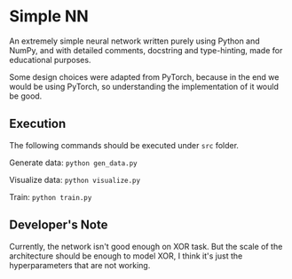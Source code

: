 # Simple NN

An extremely simple neural network written purely using Python and NumPy, and with detailed comments, docstring and type-hinting, made for educational purposes.

Some design choices were adapted from PyTorch, because in the end we would be using PyTorch, so understanding the implementation of it would be good.


## Execution

The following commands should be executed under `src` folder.

Generate data: `python gen_data.py`

Visualize data: `python visualize.py`

Train: `python train.py`


## Developer's Note

Currently, the network isn't good enough on XOR task. But the scale of the architecture should be enough to model XOR, I think it's just the hyperparameters that are not working.

